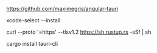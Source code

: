 https://github.com/maximegris/angular-tauri


xcode-select --install

curl --proto '=https' --tlsv1.2 https://sh.rustup.rs -sSf | sh

cargo install tauri-cli

